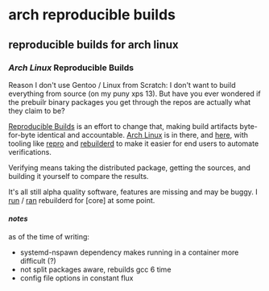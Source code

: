 # arch reproducible builds

## reproducible builds for arch linux


### _Arch Linux_ Reproducible Builds

Reason I don't use Gentoo / Linux from Scratch:
I don't want to build everything from source
(on my puny xps 13).
But have you ever wondered if the prebuilr binary packages
you get through the repos are actually what they claim to be?

[Reproducible Builds](https://reproducible-builds.org/)
is an effort to change that,
making build artifacts byte-for-byte identical and accountable.
[Arch Linux](https://tests.reproducible-builds.org/archlinux/archlinux.html)
is in there, and [here](https://reproducible.archlinux.org/),
with tooling like [repro](https://github.com/archlinux/archlinux-repro)
and [rebuilderd](https://github.com/kpcyrd/rebuilderd)
to make it easier for end users to automate verifications.

Verifying means taking the distributed package,
getting the sources,
and building it yourself to compare the results.

It's all still alpha quality software,
features are missing and may be buggy.
I [run](https://rebuilder.seankhliao.com/) /
[ran](https://web.archive.org/web/20200501111141/https://rebuilder.seankhliao.com/)
rebuilderd for [core] at some point.

#### _notes_

as of the time of writing:

- systemd-nspawn dependency makes running in a container more difficult (?)
- not split packages aware, rebuilds gcc 6 time
- config file options in constant flux
